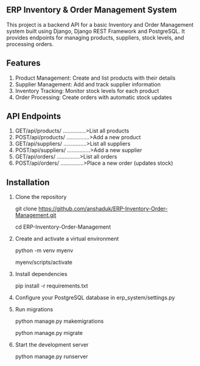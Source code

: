 ## ERP Inventory & Order Management System

This project is a backend API for a basic Inventory and Order Management system built using Django, Django REST Framework and PostgreSQL. It provides endpoints for managing products, suppliers, stock levels, and processing orders.

## Features

1. Product Management: Create and list products with their details
2. Supplier Management: Add and track supplier information
3. Inventory Tracking: Monitor stock levels for each product
4. Order Processing: Create orders with automatic stock updates

## API Endpoints
1. GET/api/products/    ...............>List all products
2. POST/api/products/   ...............>Add a new product
3. GET/api/suppliers/   ...............>List all suppliers
4. POST/api/suppliers/  ...............>Add a new supplier
5. GET/api/orders/      ...............>List all orders
6. POST/api/orders/     ...............>Place a new order (updates stock)

## Installation

1. Clone the repository
   
   git clone https://github.com/anshaduk/ERP-Inventory-Order-Management.git
   
   cd ERP-Inventory-Order-Management

2. Create and activate a virtual environment
   
   python -m venv myenv
   
   myenv/scripts/activate

3. Install dependencies
   
   pip install -r requirements.txt

4. Configure your PostgreSQL database in erp_system/settings.py

5. Run migrations
   
   python manage.py makemigrations
   
   python manage.py migrate

6. Start the development server
   
   python manage.py runserver
